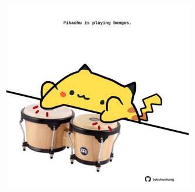 <!-- built at 17/07/2021, 24:11:46 UTC -->
<p align="center">
  <img width="500" height="500" src="./ReadmeImage.svg">
</p>
